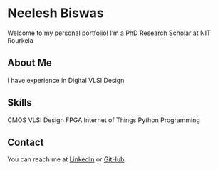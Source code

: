 # Neelesh Biswas
Welcome to my personal portfolio! I’m a PhD Research Scholar at NIT Rourkela

## About Me
I have experience in Digital VLSI Design

## Skills
CMOS VLSI Design
FPGA
Internet of Things
Python Programming

## Contact
You can reach me at [LinkedIn](https://www.linkedin.com/in/neelesh-biswas-88a255142/) or [GitHub](https://github.com/biswas-neelesh96).

